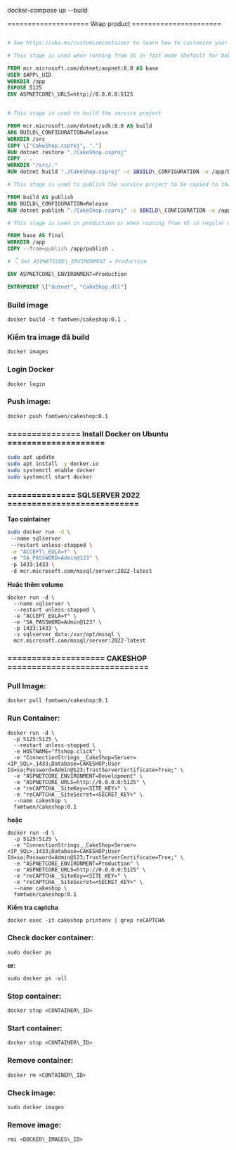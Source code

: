 docker-compose up --build



==================== Wrap product ======================
```Dockerfile

# See https://aka.ms/customizecontainer to learn how to customize your debug container and how Visual Studio uses this Dockerfile to build your images for faster debugging.

# This stage is used when running from VS in fast mode (Default for Debug configuration)

FROM mcr.microsoft.com/dotnet/aspnet:8.0 AS base
USER $APP\_UID
WORKDIR /app
EXPOSE 5125
ENV ASPNETCORE\_URLS=http://0.0.0.0:5125


# This stage is used to build the service project

FROM mcr.microsoft.com/dotnet/sdk:8.0 AS build
ARG BUILD\_CONFIGURATION=Release
WORKDIR /src
COPY \["CakeShop.csproj", "."]
RUN dotnet restore "./CakeShop.csproj"
COPY . .
WORKDIR "/src/."
RUN dotnet build "./CakeShop.csproj" -c $BUILD\_CONFIGURATION -o /app/build

# This stage is used to publish the service project to be copied to the final stage

FROM build AS publish
ARG BUILD\_CONFIGURATION=Release
RUN dotnet publish "./CakeShop.csproj" -c $BUILD\_CONFIGURATION -o /app/publish /p:UseAppHost=false

# This stage is used in production or when running from VS in regular mode (Default when not using the Debug configuration)

FROM base AS final
WORKDIR /app
COPY --from=publish /app/publish .

# 👇 Set ASPNETCORE\_ENVIRONMENT = Production

ENV ASPNETCORE\_ENVIRONMENT=Production

ENTRYPOINT \["dotnet", "CakeShop.dll"]
```

### Build image
```
docker build -t famtwen/cakeshop:0.1 .
```
### Kiểm tra image đã build
```
docker images
```

### Login Docker
```
docker login
```

### Push image:
```
docker push famtwen/cakeshop:0.1

```



### =============== Install Docker on Ubuntu ====================
```bash
sudo apt update
sudo apt install -y docker.io
sudo systemctl enable docker
sudo systemctl start docker
```
### ==============   SQLSERVER 2022   ===========================
**Tạo cointainer**
```bash
sudo docker run -d \
 --name sqlserver  
 --restart unless-stopped \
 -e "ACCEPT\_EULA=Y" \
 -e "SA_PASSWORD=Admin@123" \
 -p 1433:1433 \
 -d mcr.microsoft.com/mssql/server:2022-latest
```
**Hoặc thêm volume**
```
docker run -d \
  --name sqlserver \
  --restart unless-stopped \
  -e "ACCEPT_EULA=Y" \
  -e "SA_PASSWORD=Admin@123" \
  -p 1433:1433 \
  -v sqlserver_data:/var/opt/mssql \
  mcr.microsoft.com/mssql/server:2022-latest
```
### ====================  CAKESHOP  =============================
### Pull Image:
```
docker pull famtwen/cakeshop:0.1
```

### Run Container:
```
docker run -d \
  -p 5125:5125 \
  --restart unless-stopped \
  -e HOSTNAME="ftshop.click" \
  -e "ConnectionStrings__CakeShop=Server=<IP_SQL>,1433;Database=CAKESHOP;User Id=sa;Password=Admin@123;TrustServerCertificate=True;" \
  -e "ASPNETCORE_ENVIRONMENT=Development" \
  -e "ASPNETCORE_URLS=http://0.0.0.0:5125" \
  -e "reCAPTCHA__SiteKey=<SITE_KEY>" \
  -e "reCAPTCHA__SiteSecret=<SECRET_KEY>" \
  --name cakeshop \
  famtwen/cakeshop:0.1
```
**hoặc**
```
docker run -d \
  -p 5125:5125 \
  -e "ConnectionStrings__CakeShop=Server=<IP_SQL>,1433;Database=CAKESHOP;User Id=sa;Password=Admin@123;TrustServerCertificate=True;" \
  -e "ASPNETCORE_ENVIRONMENT=Production" \
  -e "ASPNETCORE_URLS=http://0.0.0.0:5125" \
  -e "reCAPTCHA__SiteKey=<SITE_KEY>" \
  -e "reCAPTCHA__SiteSecret=<SECRET_KEY>" \
  --name cakeshop \
  famtwen/cakeshop:0.1
```

**Kiểm tra captcha**
```
docker exec -it cakeshop printenv | grep reCAPTCHA
```
### Check docker container:
```
sudo docker ps
```
**or:**
```
sudo docker ps -all
```

### Stop container:
```
docker stop <CONTAINER\_ID>
```

### Start container:
```
docker stop <CONTAINER\_ID>
```

### Remove container:
```
docker rm <CONTAINER\_ID>
```

### Check image:
```
sudo docker images
```

### Remove image:
```
rmi <DOCKER\_IMAGES\_ID>
```



